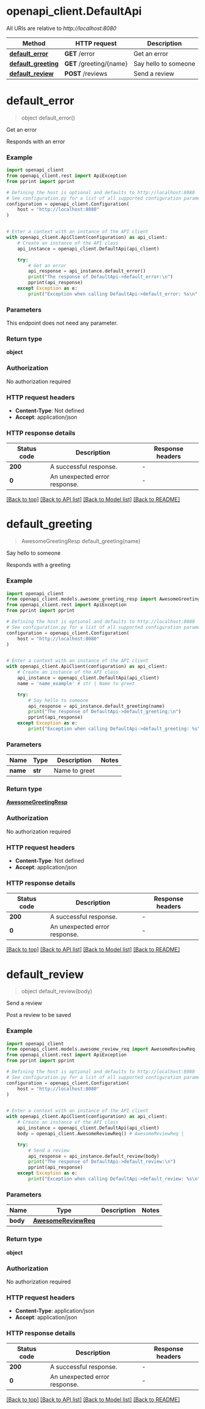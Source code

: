 # openapi_client.DefaultApi

All URIs are relative to *http://localhost:8080*

Method | HTTP request | Description
------------- | ------------- | -------------
[**default_error**](DefaultApi.md#default_error) | **GET** /error | Get an error
[**default_greeting**](DefaultApi.md#default_greeting) | **GET** /greeting/{name} | Say hello to someone
[**default_review**](DefaultApi.md#default_review) | **POST** /reviews | Send a review


# **default_error**
> object default_error()

Get an error

Responds with an error

### Example


```python
import openapi_client
from openapi_client.rest import ApiException
from pprint import pprint

# Defining the host is optional and defaults to http://localhost:8080
# See configuration.py for a list of all supported configuration parameters.
configuration = openapi_client.Configuration(
    host = "http://localhost:8080"
)


# Enter a context with an instance of the API client
with openapi_client.ApiClient(configuration) as api_client:
    # Create an instance of the API class
    api_instance = openapi_client.DefaultApi(api_client)

    try:
        # Get an error
        api_response = api_instance.default_error()
        print("The response of DefaultApi->default_error:\n")
        pprint(api_response)
    except Exception as e:
        print("Exception when calling DefaultApi->default_error: %s\n" % e)
```



### Parameters

This endpoint does not need any parameter.

### Return type

**object**

### Authorization

No authorization required

### HTTP request headers

 - **Content-Type**: Not defined
 - **Accept**: application/json

### HTTP response details

| Status code | Description | Response headers |
|-------------|-------------|------------------|
**200** | A successful response. |  -  |
**0** | An unexpected error response. |  -  |

[[Back to top]](#) [[Back to API list]](../README.md#documentation-for-api-endpoints) [[Back to Model list]](../README.md#documentation-for-models) [[Back to README]](../README.md)

# **default_greeting**
> AwesomeGreetingResp default_greeting(name)

Say hello to someone

Responds with a greeting

### Example


```python
import openapi_client
from openapi_client.models.awesome_greeting_resp import AwesomeGreetingResp
from openapi_client.rest import ApiException
from pprint import pprint

# Defining the host is optional and defaults to http://localhost:8080
# See configuration.py for a list of all supported configuration parameters.
configuration = openapi_client.Configuration(
    host = "http://localhost:8080"
)


# Enter a context with an instance of the API client
with openapi_client.ApiClient(configuration) as api_client:
    # Create an instance of the API class
    api_instance = openapi_client.DefaultApi(api_client)
    name = 'name_example' # str | Name to greet

    try:
        # Say hello to someone
        api_response = api_instance.default_greeting(name)
        print("The response of DefaultApi->default_greeting:\n")
        pprint(api_response)
    except Exception as e:
        print("Exception when calling DefaultApi->default_greeting: %s\n" % e)
```



### Parameters


Name | Type | Description  | Notes
------------- | ------------- | ------------- | -------------
 **name** | **str**| Name to greet | 

### Return type

[**AwesomeGreetingResp**](AwesomeGreetingResp.md)

### Authorization

No authorization required

### HTTP request headers

 - **Content-Type**: Not defined
 - **Accept**: application/json

### HTTP response details

| Status code | Description | Response headers |
|-------------|-------------|------------------|
**200** | A successful response. |  -  |
**0** | An unexpected error response. |  -  |

[[Back to top]](#) [[Back to API list]](../README.md#documentation-for-api-endpoints) [[Back to Model list]](../README.md#documentation-for-models) [[Back to README]](../README.md)

# **default_review**
> object default_review(body)

Send a review

Post a review to be saved

### Example


```python
import openapi_client
from openapi_client.models.awesome_review_req import AwesomeReviewReq
from openapi_client.rest import ApiException
from pprint import pprint

# Defining the host is optional and defaults to http://localhost:8080
# See configuration.py for a list of all supported configuration parameters.
configuration = openapi_client.Configuration(
    host = "http://localhost:8080"
)


# Enter a context with an instance of the API client
with openapi_client.ApiClient(configuration) as api_client:
    # Create an instance of the API class
    api_instance = openapi_client.DefaultApi(api_client)
    body = openapi_client.AwesomeReviewReq() # AwesomeReviewReq | 

    try:
        # Send a review
        api_response = api_instance.default_review(body)
        print("The response of DefaultApi->default_review:\n")
        pprint(api_response)
    except Exception as e:
        print("Exception when calling DefaultApi->default_review: %s\n" % e)
```



### Parameters


Name | Type | Description  | Notes
------------- | ------------- | ------------- | -------------
 **body** | [**AwesomeReviewReq**](AwesomeReviewReq.md)|  | 

### Return type

**object**

### Authorization

No authorization required

### HTTP request headers

 - **Content-Type**: application/json
 - **Accept**: application/json

### HTTP response details

| Status code | Description | Response headers |
|-------------|-------------|------------------|
**200** | A successful response. |  -  |
**0** | An unexpected error response. |  -  |

[[Back to top]](#) [[Back to API list]](../README.md#documentation-for-api-endpoints) [[Back to Model list]](../README.md#documentation-for-models) [[Back to README]](../README.md)

